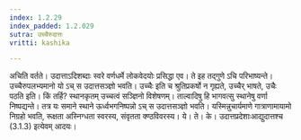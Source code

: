 ```yaml
---
index: 1.2.29
index_padded: 1.2.029
sutra: उच्चैरुदात्तः
vritti: kashika

---
```

अचिति वर्तते। उदात्ताऽदिशब्दाः स्वरे वर्णधर्मे लोकवेदयोः प्रसिद्धा एव। ते इह तद्गुणे ऽचि परिभाष्यन्ते। उच्चैरुपलभ्यमानो यो ऽच् स उदात्तसञ्ज्ञो भवति। उच्चैः इति च श्रुतिप्रकर्षो न गृह्यते, उच्चैर् भाषते, उचैः पठति इति। किं तर्हि? स्थानकृतम् उच्चत्वं सञ्ज्ञिनो विशेषणम्। ताल्वादिषु हि भागवत्सु स्थानेषु वर्णा निष्पद्यन्ते। तत्र यः समाने स्थाने ऊर्ध्वभगनिष्पन्नो ऽच् स उदात्तसञ्ज्ञो भवति। यस्मिन्नुचार्यमाणे गात्राणामायामो निग्रहो भवति, रूक्षता अस्निग्धता स्वरस्य, संवृतता क्ण्ठविवरस्य। ये। ते। के। उदात्तप्रदेशाःआद्युदात्तश्च (3.1.3) इत्येवम् आदयः।